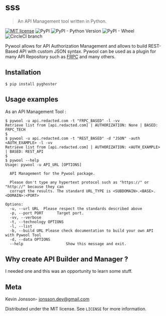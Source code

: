 ﻿# sss
>An API Management tool written in Python.

[![MIT license](https://img.shields.io/badge/License-MIT-blue.svg)](https://lbesson.mit-license.org/)
![PyPI](https://img.shields.io/badge/pypi-v1.0.0-blue)
![PyPI - Python Version](https://img.shields.io/pypi/pyversions/requests.svg)
![PyPI - Wheel](https://img.shields.io/pypi/wheel/pywol.svg)
![CircleCI branch](https://img.shields.io/circleci/project/github/erberlin/pywol/master.svg)

Pywool allows for API Authorization Management and allows to build REST-Based API with custom JSON syntax.
Pywool can be used as a plugin for many API Repository such as [FRPC](https://github.com/seznam/fastrpc) and many others.

## Installation

```console
$ pip install pyghoster
```

## Usage examples
As an API Management Tool :
```console
$ pywool -u api.redacted.com -t "FRPC_BASED" -l -vv
Retrieve list from [api.redacted.com] | AUTHORIZATION: None | BASED: FRPC_TECH
$
$ pywool -u api.redacted.com -t "REST_BASED" -d "JSON" -auth <AUTH_EXAMPLE> -l -vv
Retrieve list from [api.redacted.com] | AUTHORIZATION: <AUTH_EXAMPLE> | BASED: REST_API
$
$ pywool --help
Usage: pywool -u API_URL [OPTIONS]

  API Management for the Pywool package.

  Please don't type any hypertext protocol such as "https://" or "http://" because they can 
  corrupt the results. The standard URL_TYPE is <SUBDOMAIN>.<BASE>.<DOMAIN>:<PORT>

Options:
  -u, --url URL  Please respect the standards described above
  -p, --port PORT      Target port.
  -vv, --verbose
  -t, --technology OPTIONS
  -l, --list
  -b, --build URL Please check documentation to build your own API with Pywool Tool
  -d, --data OPTIONS
  --help                   Show this message and exit.
```
## Why create API Builder and Manager ?
I needed one and this was an opportunity to learn some stuff.

## Meta

 Kevin Jonsson- jonsson.dev@gmail.com

Distributed under the MIT license. See ``LICENSE`` for more information.
